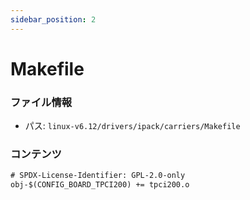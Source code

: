 ```yaml
---
sidebar_position: 2
---
```

# Makefile

### ファイル情報

- パス: `linux-v6.12/drivers/ipack/carriers/Makefile`

### コンテンツ

```txt
# SPDX-License-Identifier: GPL-2.0-only
obj-$(CONFIG_BOARD_TPCI200) += tpci200.o

```
